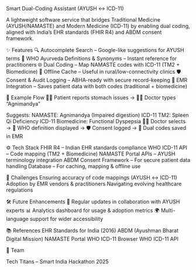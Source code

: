 Smart Dual-Coding Assistant (AYUSH ↔ ICD-11)

A lightweight software service that bridges Traditional Medicine (AYUSH/NAMASTE) and Modern Medicine (ICD-11) by enabling dual coding, aligned with India’s EHR standards (FHIR R4) and ABDM consent framework.

✨ Features
🔍 Autocomplete Search – Google-like suggestions for AYUSH terms
📖 WHO Ayurveda Definitions & Synonyms – Instant reference for practitioners
🌐 Dual Coding – Map NAMASTE codes with ICD-11 (TM2 + Biomedicine)
📶 Offline Cache – Useful in rural/low-connectivity clinics
🛡️ Consent & Audit Logging – ABHA-ready with secure record-keeping
💾 EMR Integration – Saves patient data with both codes (traditional + biomedicine)

📌 Example Flow
👩‍🦰 Patient reports stomach issues → 👨‍⚕️ Doctor types “Agnimandya”

Suggests:
NAMASTE: Agnimandya (Impaired digestion)
ICD-11 TM2: Spleen Qi Deficiency
ICD-11 Biomedicine: Functional Dyspepsia
👨‍⚕️ Doctor selects → 📖 WHO definition displayed → 🛡️ Consent logged → 💾 Dual codes saved in EMR

⚙️ Tech Stack
FHIR R4 – Indian EHR standards compliance
WHO ICD-11 API – Code mapping (TM2 + Biomedicine)
NAMASTE Portal APIs – AYUSH terminology integration
ABDM Consent Framework – For secure patient data handling
Database – For caching, mapping & offline use

🚧 Challenges
Ensuring accuracy of code mappings (AYUSH ↔ ICD-11)
Adoption by EMR vendors & practitioners
Navigating evolving healthcare regulations

🛠️ Future Enhancements
🔄 Regular updates in collaboration with AYUSH experts
📊 Analytics dashboard for usage & adoption metrics
🌍 Multi-language support for wider accessibility

📚 References
EHR Standards for India (2016)
ABDM (Ayushman Bharat Digital Mission)
NAMASTE Portal
WHO ICD-11 Browser
WHO ICD-11 API

👥 Team

Tech Titans – Smart India Hackathon 2025
